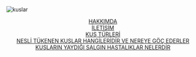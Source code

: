  ![kuslar](https://user-images.githubusercontent.com/62503159/103458822-0728e900-4d0c-11eb-821c-3e91cc2ffa9e.jpg)

<p style="text-align:center;">
  <a href="https://kenanavar.github.io/hakkimda/">HAKKIMDA</a> <br />
 <a href="https://kenanavar.github.io/iletisim/">İLETİŞİM</a> <br />
<a href="https://kenanavar.github.io/kusturleri/">KUŞ TÜRLERİ</a> <br />
   <a href="https://kenanavar.github.io/neslitukenenkuslar/">NESLİ TÜKENEN KUŞLAR HANGİLERİDİR VE NEREYE GÖÇ EDERLER</a> <br />
    <a href="https://kenanavar.github.io/kuslarinsalginhastaliklari/">KUŞLARIN YAYDIĞI SALGIN HASTALIKLAR NELERDİR</a> <br />
    
   
